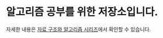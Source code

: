 # 알고리즘 공부를 위한 저장소입니다.   
자세한 내용은 [자료 구조와 알고리즘 시리즈](https://velog.io/@jacob3015/series/%EC%9E%90%EB%A3%8C%EA%B5%AC%EC%A1%B0%EC%99%80-%EC%95%8C%EA%B3%A0%EB%A6%AC%EC%A6%98)에서 확인할 수 있습니다.